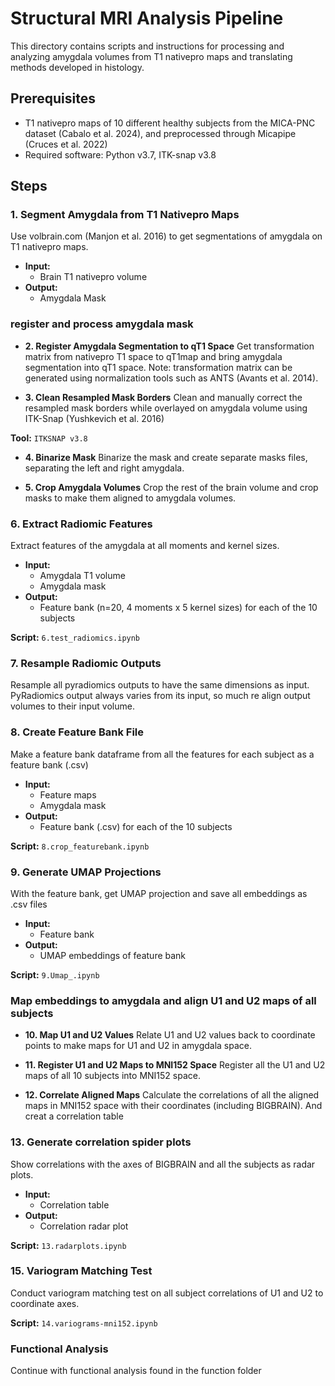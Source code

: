 # Structural MRI Analysis Pipeline

This directory contains scripts and instructions for processing and analyzing amygdala volumes from T1 nativepro maps and translating methods developed in histology.

## Prerequisites

- T1 nativepro maps of 10 different healthy subjects from the MICA-PNC dataset (Cabalo et al. 2024), and preprocessed through Micapipe (Cruces et al. 2022)
- Required software: Python v3.7, ITK-snap v3.8

## Steps

### 1. Segment Amygdala from T1 Nativepro Maps
Use volbrain.com (Manjon et al. 2016) to get segmentations of amygdala on T1 nativepro maps.

- **Input:** 
  - Brain T1 nativepro volume
- **Output:** 
  - Amygdala Mask

### register and process amygdala mask

- **2. Register Amygdala Segmentation to qT1 Space**
Get transformation matrix from nativepro T1 space to qT1map and bring amygdala segmentation into qT1 space.
Note: transformation matrix can be generated using normalization tools such as ANTS (Avants et al. 2014).

- **3. Clean Resampled Mask Borders**
Clean and manually correct the resampled mask borders while overlayed on amygdala volume using ITK-Snap (Yushkevich et al. 2016)

**Tool:** `ITKSNAP v3.8`

- **4. Binarize Mask**
Binarize the mask and create separate masks files, separating the left and right amygdala.

- **5. Crop Amygdala Volumes**
Crop the rest of the brain volume and crop masks to make them aligned to amygdala volumes.

### 6. Extract Radiomic Features
Extract features of the amygdala at all moments and kernel sizes.

- **Input:** 
  - Amygdala T1 volume
  - Amygdala mask
- **Output:** 
  - Feature bank (n=20, 4 moments x 5 kernel sizes) for each of the 10 subjects

**Script:** `6.test_radiomics.ipynb`

### 7. Resample Radiomic Outputs
Resample all pyradiomics outputs to have the same dimensions as input. PyRadiomics output always varies from its input, so much re align output volumes to their input volume.

### 8. Create Feature Bank File
Make a feature bank dataframe from all the features for each subject as a feature bank (.csv)

- **Input:**
  - Feature maps
  - Amygdala mask
- **Output:** 
  - Feature bank (.csv) for each of the 10 subjects

**Script:** `8.crop_featurebank.ipynb`

### 9. Generate UMAP Projections
With the feature bank, get UMAP projection and save all embeddings as .csv files

- **Input:** 
  - Feature bank
- **Output:** 
  - UMAP embeddings of feature bank

**Script:** `9.Umap_.ipynb`

### Map embeddings to amygdala and align U1 and U2 maps of all subjects
- **10. Map U1 and U2 Values**
Relate U1 and U2 values back to coordinate points to make maps for U1 and U2 in amygdala space.

- **11. Register U1 and U2 Maps to MNI152 Space**
Register all the U1 and U2 maps of all 10 subjects into MNI152 space.

- **12. Correlate Aligned Maps**
Calculate the correlations of all the aligned maps in MNI152 space with their coordinates (including BIGBRAIN). And creat a correlation table

### 13. Generate correlation spider plots
Show correlations with the axes of BIGBRAIN and all the subjects as radar plots.

- **Input:** 
  - Correlation table
- **Output:** 
  - Correlation radar plot

**Script:** `13.radarplots.ipynb`

### 15. Variogram Matching Test
Conduct variogram matching test on all subject correlations of U1 and U2 to coordinate axes.

**Script:** `14.variograms-mni152.ipynb`

### Functional Analysis
Continue with functional analysis found in the function folder

